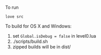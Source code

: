 To run

`love src`


To build for OS X and Windows:

1. set `Global.isDebug = false` in level0.lua
2. ./scripts/build.sh
3. zipped builds will be in dist/
